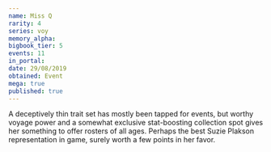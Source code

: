 ```yaml
---
name: Miss Q
rarity: 4
series: voy
memory_alpha:
bigbook_tier: 5
events: 11
in_portal:
date: 29/08/2019
obtained: Event
mega: true
published: true
---
```


A deceptively thin trait set has mostly been tapped for events, but worthy voyage power and a somewhat exclusive stat-boosting collection spot gives her something to offer rosters of all ages. Perhaps the best Suzie Plakson representation in game, surely worth a few points in her favor.
